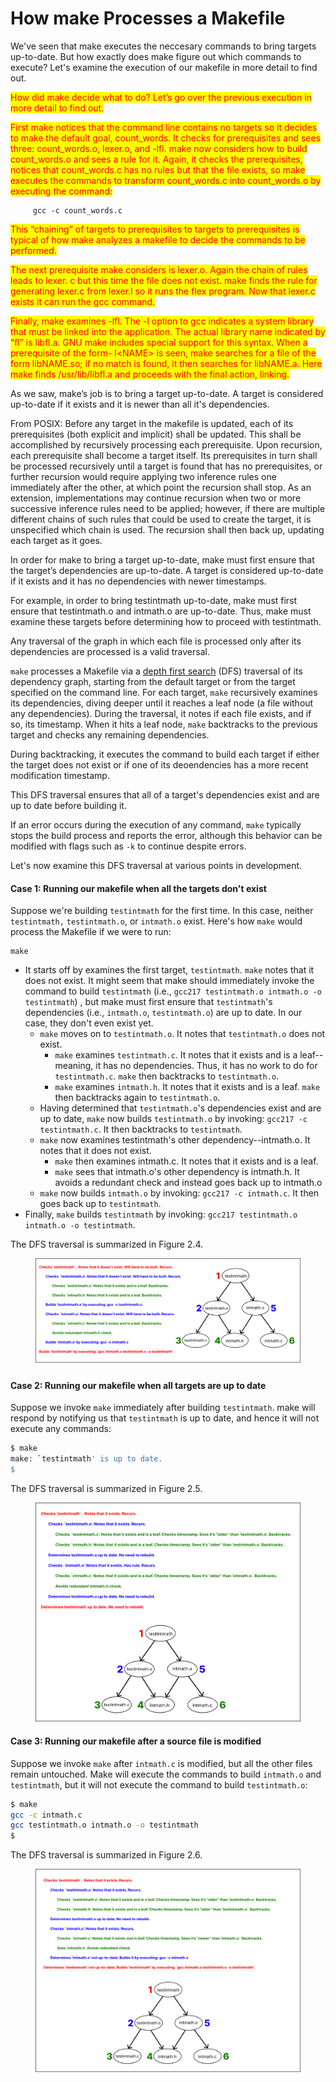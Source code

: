 # How make Processes a Makefile

We've seen that make executes the neccesary commands to bring targets up-to-date. But how exactly does make figure out which commands to execute? Let's examine the execution of our makefile in more detail to find out.&#x20;

<mark style="color:red;">How did make decide what to do? Let’s go over the previous execution in more detail to find out.</mark>

<mark style="color:red;">First make notices that the command line contains no targets so it decides to make the default goal, count\_words. It checks for prerequisites and sees three: count\_words.o, lexer.o, and -lfl. make now considers how to build count\_words.o and sees a rule for it. Again, it checks the prerequisites, notices that count\_words.c has no rules but that the file exists, so make executes the commands to transform count\_words.c into count\_words.o by executing the command:</mark>

```
     gcc -c count_words.c
```

<mark style="color:red;">This “chaining” of targets to prerequisites to targets to prerequisites is typical of how make analyzes a makefile to decide the commands to be performed.</mark>

<mark style="color:red;">The next prerequisite make considers is lexer.o. Again the chain of rules leads to lexer. c but this time the file does not exist. make finds the rule for generating lexer.c from lexer.l so it runs the flex program. Now that lexer.c exists it can run the gcc command.</mark>

<mark style="color:red;">Finally, make examines -lfl. The -l option to gcc indicates a system library that must be linked into the application. The actual library name indicated by “fl” is libfl.a. GNU make includes special support for this syntax. When a prerequisite of the form- l\<NAME> is seen, make searches for a file of the form libNAME.so; if no match is found, it then searches for libNAME.a. Here make finds /usr/lib/libfl.a and proceeds with the final action, linking.</mark>











As we saw, make’s job is to bring a target up-to-date. A target is considered up-to-date if it exists and it is newer than all it's dependencies.&#x20;

From POSIX: Before any target in the makefile is updated, each of its prerequisites (both explicit and implicit) shall be updated. This shall be accomplished by recursively processing each prerequisite. Upon recursion, each prerequisite shall become a target itself. Its prerequisites in turn shall be processed recursively until a target is found that has no prerequisites, or further recursion would require applying two inference rules one immediately after the other, at which point the recursion shall stop. As an extension, implementations may continue recursion when two or more successive inference rules need to be applied; however, if there are multiple different chains of such rules that could be used to create the target, it is unspecified which chain is used. The recursion shall then back up, updating each target as it goes.

In order for make to bring a target up-to-date, make must first ensure that the target’s dependencies are up-to-date. A target is considered up-to-date if it exists and it has no dependencies with newer timestamps.&#x20;



For example, in order to bring testintmath up-to-date, make must first ensure that testintmath.o and intmath.o are up-to-date. Thus, make must examine these targets before determining how to proceed with testintmath.

Any traversal of the graph in which each file is processed only after its dependencies are processed is a valid traversal.

`make` processes a Makefile via a [depth first search](https://en.wikipedia.org/wiki/Depth-first\_search) (DFS) traversal of its dependency graph, starting from the default target or from the target specified on the command line. For each target, `make` recursively examines its dependencies, diving deeper until it reaches a leaf node (a file without any dependencies). During the traversal, it notes if each file exists, and if so, its timestamp. When it hits a leaf node, `make` backtracks to the previous target and checks any remaining dependencies.

During backtracking, it executes the command to build each target if either the target does not exist or if one of its deoendencies has a more recent modification timestamp.

This DFS traversal ensures that all of a target's dependencies exist and are up to date before building it.

If an error occurs during the execution of any command, `make` typically stops the build process and reports the error, although this behavior can be modified with flags such as `-k` to continue despite errors.

Let's now examine this DFS traversal at various points in development.

#### Case 1: Running our makefile when all the targets don't exist

Suppose we're building `testintmath` for the first time. In this case, neither `testintmath,` `testintmath.o`, or `intmath.o` exist. Here's how `make` would process the Makefile if we were to run:

```
make
```

* It starts off by examines the first target, `testintmath`. `make` notes that it does not exist. It might seem that make should immediately invoke the command to build `testintmath` (i.e., `gcc217 testintmath.o intmath.o -o testintmath`) , but make must first ensure that `testintmath`'s dependencies (i.e., `intmath.o`, `testintmath.o`) are up to date. In our case, they don't even exist yet.
  * `make` moves on to `testintmath.o`. It notes that `testintmath.o` does not exist.
    * `make` examines `testintmath.c`. It notes that it exists and is a leaf--meaning, it has no dependencies. Thus, it has no work to do for `testintmath.c`. `make` then backtracks to `testintmath.o`.
    * `make` examines `intmath.h`. It notes that it exists and is a leaf. `make` then backtracks again to `testintmath.o`.
  * Having determined that `testintmath.o`'s dependencies exist and are up to date, `make` now builds `testintmath.o` by invoking: `gcc217 -c testintmath.c`. It then backtracks to `testintmath`.
  * `make` now examines testintmath's other dependency--intmath.o. It notes that it does not exist.
    * `make` then examines intmath.c. It notes that it exists and is a leaf.
    * `make` sees that intmath.o's other dependency is intmath.h. It avoids a redundant check and instead goes back up to intmath.o
  * `make` now builds `intmath.o` by invoking: `gcc217 -c intmath.c`. It then goes back up to `testintmath`.
* Finally, `make` builds `testintmath` by invoking: `gcc217 testintmath.o intmath.o -o testintmath`.

The DFS traversal is summarized in Figure 2.4.

<figure><img src="../.gitbook/assets/Group 66 (7).png" alt=""><figcaption></figcaption></figure>

#### Case 2: Running our makefile when all targets are up to date

Suppose we invoke `make` immediately after building `testintmath`. make will respond by notifying us that `testintmath` is up to date, and hence it will not execute any commands:

```bash
$ make
make: `testintmath' is up to date.
$
```

The DFS traversal is summarized in Figure 2.5.

<figure><img src="../.gitbook/assets/Group 67 (2).png" alt=""><figcaption></figcaption></figure>

#### Case 3: Running our makefile after a source file is modified

Suppose we invoke `make` after `intmath.c` is modified, but all the other files remain untouched. Make will execute the commands to build `intmath.o` and `testintmath`, but it will not execute the command to build `testintmath.o`:

```bash
$ make
gcc -c intmath.c
gcc testintmath.o intmath.o -o testintmath
$
```

The DFS traversal is summarized in Figure 2.6.

<figure><img src="../.gitbook/assets/Group 68 (4) (1).png" alt=""><figcaption></figcaption></figure>
